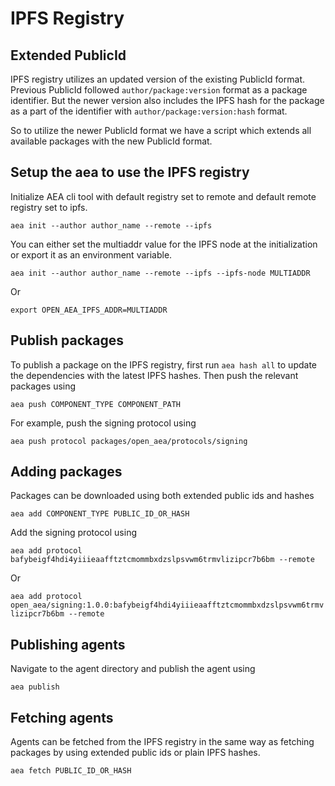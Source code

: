 # IPFS Registry

## Extended PublicId

IPFS registry utilizes an updated version of the existing PublicId format. Previous PublicId followed `author/package:version` format as a package identifier. But the newer version also includes the IPFS hash for the package as a part of the identifier with `author/package:version:hash` format.

So to utilize the newer PublicId format we have a script which extends all available packages with the new PublicId format.

## Setup the aea to use the IPFS registry

Initialize AEA cli tool with default registry set to remote and default remote registry set to ipfs.

`aea init --author author_name --remote --ipfs`

You can either set the multiaddr value for the IPFS node at the initialization or export it as an environment variable.

`aea init --author author_name --remote --ipfs --ipfs-node MULTIADDR`

Or

`export OPEN_AEA_IPFS_ADDR=MULTIADDR`

## Publish packages

To publish a package on the IPFS registry, first run `aea hash all` to update the dependencies with the latest IPFS hashes. Then push the relevant packages using

`aea push COMPONENT_TYPE COMPONENT_PATH`

For example, push the signing protocol using

`aea push protocol packages/open_aea/protocols/signing`

## Adding packages

Packages can be downloaded using both extended public ids and hashes

`aea add COMPONENT_TYPE PUBLIC_ID_OR_HASH`

Add the signing protocol using

`aea add protocol bafybeigf4hdi4yiiieaafftztcmommbxdzslpsvwm6trmvlizipcr7b6bm --remote`

Or

`aea add protocol open_aea/signing:1.0.0:bafybeigf4hdi4yiiieaafftztcmommbxdzslpsvwm6trmvlizipcr7b6bm --remote`

## Publishing agents

Navigate to the agent directory and publish the agent using

`aea publish`

## Fetching agents

Agents can be fetched from the IPFS registry in the same way as fetching packages by using extended public ids or plain IPFS hashes.

`aea fetch PUBLIC_ID_OR_HASH`

